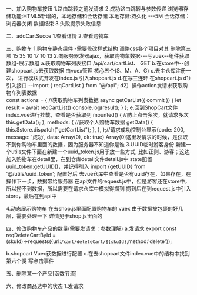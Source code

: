 一、加入购物车按钮
1.路由跳转之前发请求
2.成功路由跳转与参数传递
浏览器存储功能:HTML5新增的，本地存储和会话存储
本地存储:持久化 ---5M
会话存储：浏览器关闭  数据结束
3.失败提示失败信息

二、addCartSucce
1.查看详情
2.查看购物车

三、购物车
1.购物车静态组件 -需要修改样式结构
调整css各个项目对其   删除第三项  15 35 10 17 10 13
2.向服务器发器ajax，获取购物车数据---写vuex--组件获取数组-展示数组
a.获取购物车列表接口 /api/cart/cartList、 GET
b.在store中--创建shopcart.js去获取数据 由vuex管理 核心五个(S、M、A、G)
c.去主仓库注册一次， 进行模块式开发在index.js 引入shopcart.js
d.在写三连环 在shopcart.js 
  d1）引入接口 --import { reqCartList } from "@/api";
  d2）操作action发请求获取购物车列表数据  
  const actions = {
      //获取购物车列表数据
      async getCarList({ commit }) {
          let result = await reqCartList()
          console.log(result);
      }
  };
e.回到ShopCart文件index.vue进行挂载，查看是否获取到
 mounted() {
    //防止点击多次，就请求多次
    this.getData();
  },
  methods: {
    //获取个人购物车数据
    getData() {
      this.$store.dispatch("getCartList");
    },
  },
};//请求成功控制台显示{code: 200, message: '成功', data: Array(0), ok: true}
Array(0)这里发请求的时候，是获取不到你购物车里面的数据，因为服务器不知道你是谁
3.UUID临时游客身份
新建一个utils文件下面在新建一个uuid_token.js用于放一些方式, 比如正则、游客；这边加入购物车在detail里，在到仓库detail文件detail.js中 state配置  uuid_token:getUUID()，并记得引入 import {getUUID} from '@/utils/uuid_token';
配置好后 去vue仓库中查看是否有uuid存在，如果存在，在操作下一步，数据带给服务器
在api文件的request.js中，但是游客还在store中，所以捞不到数据，所以需要在请求仓库中模拟得捞到
捞到后在到request.js中引入store，最后在到api中

4.动态展示购物车
在去shop.js里面配置购物车的 vuex 由于数据被包裹的好几层，需要处理一下
详情见于shop.js里面的


四、修改购物车产品的数量(需要发请求：参数理解)
a.发请求
export const reqDeleteCartById = (skuId)=>requests({url:`/cart/deleteCart/${skuId}`,method:'delete'});

b.shopcart Vuex获数据进行配置
c.在去shopcart文件index.vue中的结构中找到第六个类 写点击事件


五、删除某一个产品[函数节流]
<!-- import throttle from "lodash/throttle"; -->

六、修改商品选中的状态
1.发请求  


